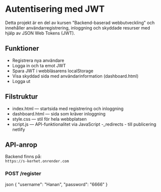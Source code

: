 # Autentisering med JWT

Detta projekt är en del av kursen "Backend-baserad webbutveckling" och innehåller användarregistrering, inloggning och skyddade resurser med hjälp av JSON Web Tokens (JWT).

## Funktioner

- Registrera nya användare
- Logga in och ta emot JWT
- Spara JWT i webbläsarens localStorage
- Visa skyddad sida med användarinformation (dashboard.html)
- Logga ut

## Filstruktur

- index.html — startsida med registrering och inloggning
- dashboard.html — sida som kräver inloggning
- style.css — stil för hela webbplatsen
- script.js — API-funktionalitet via JavaScript
-_redirects - till publicering netlify
## API-anrop

Backend finns på:  
`https://s-kerhet.onrender.com`

### POST /register
json
{ "username": "Hanan", "password": "6666" }
